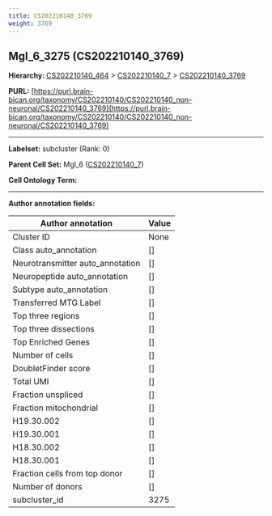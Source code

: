 ```yaml
---
title: CS202210140_3769
weight: 3769
---
```

## Mgl_6_3275 (CS202210140_3769)
<b>Hierarchy: </b>
[CS202210140_464](../CS202210140_464) >
[CS202210140_7](../CS202210140_7) >
[CS202210140_3769](../CS202210140_3769)

**PURL:** [https://purl.brain-bican.org/taxonomy/CS202210140/CS202210140_non-neuronal/CS202210140_3769](https://purl.brain-bican.org/taxonomy/CS202210140/CS202210140_non-neuronal/CS202210140_3769)

---


**Labelset:** subcluster (Rank: 0)

**Parent Cell Set:** Mgl_6 ([CS202210140_7](../CS202210140_7))



**Cell Ontology Term:** 

[MARKER GENES.]: #


---

[TRANSFERRED ANNOTATIONS.]: #


[AUTHOR ANNOTATION FIELDS.]: #


**Author annotation fields:**

| Author annotation | Value |
|-------------------|-------|
|Cluster ID|None|
|Class auto_annotation|[]|
|Neurotransmitter auto_annotation|[]|
|Neuropeptide auto_annotation|[]|
|Subtype auto_annotation|[]|
|Transferred MTG Label|[]|
|Top three regions|[]|
|Top three dissections|[]|
|Top Enriched Genes|[]|
|Number of cells|[]|
|DoubletFinder score|[]|
|Total UMI|[]|
|Fraction unspliced|[]|
|Fraction mitochondrial|[]|
|H19.30.002|[]|
|H19.30.001|[]|
|H18.30.002|[]|
|H18.30.001|[]|
|Fraction cells from top donor|[]|
|Number of donors|[]|
|subcluster_id|3275|
